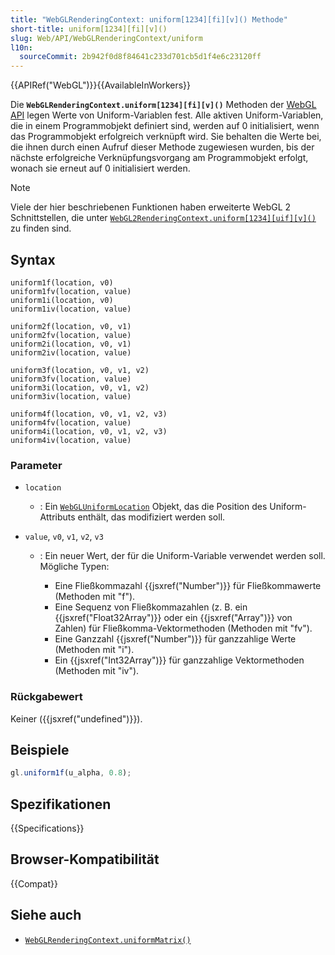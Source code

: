 ```yaml
---
title: "WebGLRenderingContext: uniform[1234][fi][v]() Methode"
short-title: uniform[1234][fi][v]()
slug: Web/API/WebGLRenderingContext/uniform
l10n:
  sourceCommit: 2b942f0d8f84641c233d701cb5d1f4e6c23120ff
---
```


{{APIRef("WebGL")}}{{AvailableInWorkers}}

Die **`WebGLRenderingContext.uniform[1234][fi][v]()`** Methoden der [WebGL API](/de/docs/Web/API/WebGL_API) legen Werte von Uniform-Variablen fest. Alle aktiven Uniform-Variablen, die in einem Programmobjekt definiert sind, werden auf 0 initialisiert, wenn das Programmobjekt erfolgreich verknüpft wird. Sie behalten die Werte bei, die ihnen durch einen Aufruf dieser Methode zugewiesen wurden, bis der nächste erfolgreiche Verknüpfungsvorgang am Programmobjekt erfolgt, wonach sie erneut auf 0 initialisiert werden.

> [!NOTE]
> Viele der hier beschriebenen Funktionen haben erweiterte WebGL 2 Schnittstellen, die unter
> [`WebGL2RenderingContext.uniform[1234][uif][v]()`](/de/docs/Web/API/WebGL2RenderingContext/uniform) zu finden sind.

## Syntax

```js-nolint
uniform1f(location, v0)
uniform1fv(location, value)
uniform1i(location, v0)
uniform1iv(location, value)

uniform2f(location, v0, v1)
uniform2fv(location, value)
uniform2i(location, v0, v1)
uniform2iv(location, value)

uniform3f(location, v0, v1, v2)
uniform3fv(location, value)
uniform3i(location, v0, v1, v2)
uniform3iv(location, value)

uniform4f(location, v0, v1, v2, v3)
uniform4fv(location, value)
uniform4i(location, v0, v1, v2, v3)
uniform4iv(location, value)
```

### Parameter

- `location`
  - : Ein [`WebGLUniformLocation`](/de/docs/Web/API/WebGLUniformLocation) Objekt, das die Position des Uniform-Attributs enthält, das modifiziert werden soll.
- `value`, `v0`, `v1`, `v2`, `v3`

  - : Ein neuer Wert, der für die Uniform-Variable verwendet werden soll. Mögliche Typen:

    - Eine Fließkommazahl {{jsxref("Number")}} für Fließkommawerte (Methoden mit
      "f").
    - Eine Sequenz von Fließkommazahlen (z. B. ein {{jsxref("Float32Array")}} oder ein {{jsxref("Array")}} von Zahlen) für Fließkomma-Vektormethoden (Methoden mit "fv").
    - Eine Ganzzahl {{jsxref("Number")}} für ganzzahlige Werte (Methoden mit "i").
    - Ein {{jsxref("Int32Array")}} für ganzzahlige Vektormethoden (Methoden mit "iv").

### Rückgabewert

Keiner ({{jsxref("undefined")}}).

## Beispiele

```js
gl.uniform1f(u_alpha, 0.8);
```

## Spezifikationen

{{Specifications}}

## Browser-Kompatibilität

{{Compat}}

## Siehe auch

- [`WebGLRenderingContext.uniformMatrix()`](/de/docs/Web/API/WebGLRenderingContext/uniformMatrix)

